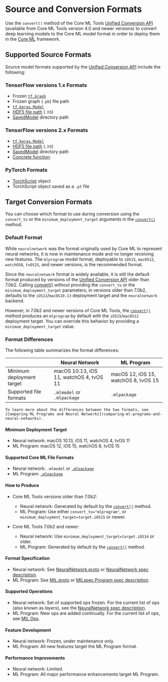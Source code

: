 # Source and Conversion Formats

Use the `convert()` method of the Core ML Tools [Unified Conversion API](https://apple.github.io/coremltools/index.html) (available from Core ML Tools version 4.0 and newer versions) to convert deep learning models to the Core ML model format in order to deploy them in the [Core ML](https://developer.apple.com/documentation/coreml) framework. 


## Supported Source Formats

Source model formats supported by the [Unified Conversion API](unified-conversion-api) include the following:

### TensorFlow versions 1.x Formats

- Frozen [`tf.Graph`](https://www.tensorflow.org/api_docs/python/tf/Graph)
- Frozen graph (`.pb`) file path
- [`tf.keras.Model`](https://www.tensorflow.org/api_docs/python/tf/keras)
- [HDF5 file path](https://keras.io/api/models/model_saving_apis/) (`.h5`)
- [SavedModel](https://www.tensorflow.org/guide/saved_model) directory path

### TensorFlow versions 2.x Formats

- [`tf.keras.Model`](https://www.tensorflow.org/api_docs/python/tf/keras)
- [HDF5 file path](https://keras.io/api/models/model_saving_apis/) (`.h5`)
- [SavedModel](https://www.tensorflow.org/guide/saved_model) directory path
- [Concrete function](https://www.tensorflow.org/guide/concrete_function).

### PyTorch Formats

- [TorchScript](https://pytorch.org/docs/stable/jit.html) object
- TorchScript object saved as a `.pt` file


## Target Conversion Formats

You can choose which format to use during conversion using the `convert_to` or the `minimum_deployment_target` arguments in the [`convert()`](https://apple.github.io/coremltools/source/coremltools.converters.convert.html#module-coremltools.converters._converters_entry) method.

### Default Format

While `neuralnetwork` was the format originally used by Core ML to represent neural networks, it is now in maintenance mode and no longer receiving new features. The `mlprogram` model format, deployable to `iOS15`, `macOS12`, `watchOS8`, `tvOS15`, and newer versions, is the recommended format. 

Since the `neuralnetwork` format is widely available, it is still the default format produced by versions of the [Unified Conversion API](unified-conversion-api) older than 7.0b2. Calling [convert()](https://apple.github.io/coremltools/source/coremltools.converters.convert.html#coremltools.converters._converters_entry.convert) without providing the `convert_to` or the `minimum_deployment_target` parameters, in versions older than 7.0b2, defaults to the `iOS11`/`macOS10.13` deployment target and the `neuralnetwork` backend.

However, in 7.0b2 and newer versions of Core ML Tools, the [`convert()`](https://apple.github.io/coremltools/source/coremltools.converters.convert.html#module-coremltools.converters._converters_entry) method produces an `mlprogram` by default with the `iOS15`/`macOS12` deployment target. You can override this behavior by providing a `minimum_deployment_target` value.

### Format Differences

The following table summarizes the format differences:

|   | Neural Network | ML Program |
| ----------- | ----------- | ----------- |
| Minimum deployment target | macOS 10.13, iOS 11, watchOS 4, tvOS 11 | macOS 12, iOS 15, watchOS 8, tvOS 15 |
| Supported file formats | `.mlmodel` or `.mlpackage` | `.mlpackage` |

```{note}
To learn more about the differences between the two formats, see [Comparing ML Programs and Neural Networks](comparing-ml-programs-and-neural-networks).
```

#### Minimum Deployment Target

- Neural network: macOS 10.13, iOS 11, watchOS 4, tvOS 11
- ML Program: macOS 12, iOS 15, watchOS 8, tvOS 15

#### Supported Core ML File Formats

- Neural network: `.mlmodel` or [`.mlpackage`](convert-to-ml-program.md#save-ml-programs-as-model-packages)
- ML Program: [`.mlpackage`](convert-to-ml-program.md#save-ml-programs-as-model-packages)

#### How to Produce

- Core ML Tools versions older than 7.0b2:
	- Neural network: Generated by default by the [`convert()`](https://apple.github.io/coremltools/source/coremltools.converters.convert.html#module-coremltools.converters._converters_entry) method.
	- ML Program: Use either `convert_to="mlprogram"`, or `minimum_deployment_target=target.iOS15` or newer. 

- Core ML Tools 7.0b2 and newer:
	- Neural network: Use `minimum_deployment_target=target.iOS14` or older.
	- ML Program: Generated by default by the [`convert()`](https://apple.github.io/coremltools/source/coremltools.converters.convert.html#module-coremltools.converters._converters_entry) method.

#### Format Specification

- Neural network: See [NeuralNetwork.proto](https://github.com/apple/coremltools/blob/main/mlmodel/format/NeuralNetwork.proto) or [NeuralNetwork spec description](https://apple.github.io/coremltools/mlmodel/Format/NeuralNetwork.html).
- ML Program: See [MIL.proto](https://github.com/apple/coremltools/blob/main/mlmodel/format/MIL.proto) or [MILspec.Program spec description](https://apple.github.io/coremltools/mlmodel/Format/MIL.html).

#### Supported Operations

- Neural network: Set of supported ops frozen. For the current list of ops (also known as _layers_), see the [NeuralNetwork spec description](https://apple.github.io/coremltools/mlmodel/Format/NeuralNetwork.html).
- ML Program: New ops are added continually. For the current list of ops, see [MIL Ops](https://apple.github.io/coremltools/source/coremltools.converters.mil.mil.ops.defs.html).

#### Feature Development

- Neural network: Frozen, under maintenance only.
- ML Program: All new features target the ML Program format.

#### Performance Improvements

- Neural network: Limited.
- ML Program: All major performance enhancements target ML Program.



